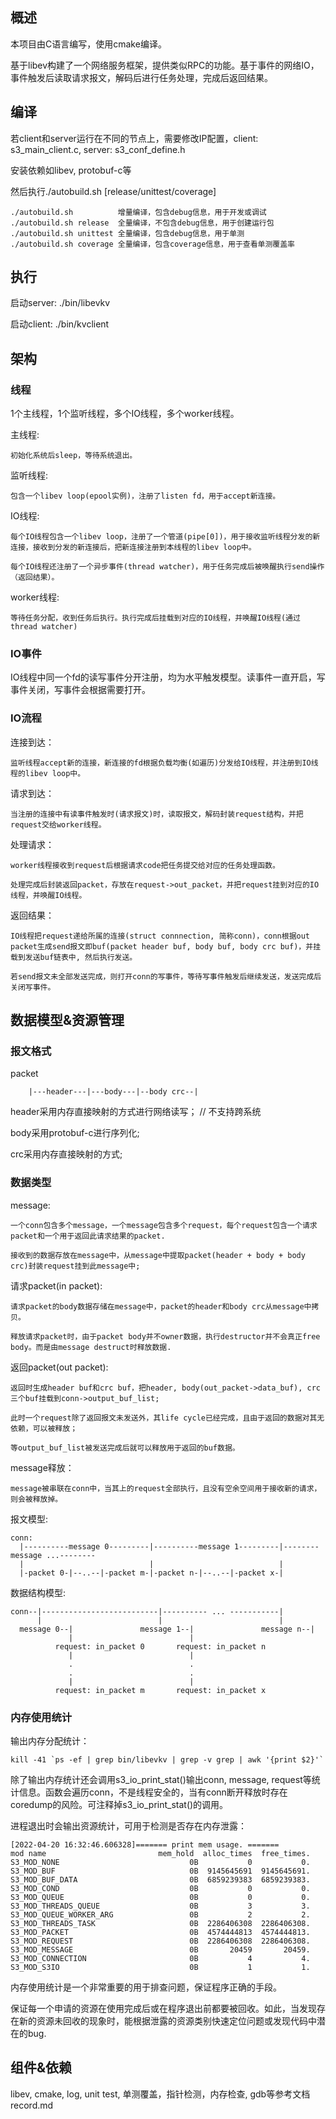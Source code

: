 ## 概述

本项目由C语言编写，使用cmake编译。

基于libev构建了一个网络服务框架，提供类似RPC的功能。基于事件的网络IO，事件触发后读取请求报文，解码后进行任务处理，完成后返回结果。


## 编译

若client和server运行在不同的节点上，需要修改IP配置，client: s3\_main\_client.c, server: s3\_conf\_define.h

安装依赖如libev, protobuf-c等

然后执行./autobuild.sh [release/unittest/coverage]

```
./autobuild.sh          增量编译，包含debug信息，用于开发或调试
./autobuild.sh release  全量编译，不包含debug信息，用于创建运行包
./autobuild.sh unittest 全量编译，包含debug信息，用于单测
./autobuild.sh coverage 全量编译，包含coverage信息，用于查看单测覆盖率
```


## 执行

启动server: ./bin/libevkv

启动client: ./bin/kvclient


## 架构

### 线程

1个主线程，1个监听线程，多个IO线程，多个worker线程。

主线程:

    初始化系统后sleep，等待系统退出。

监听线程:

    包含一个libev loop(epool实例)，注册了listen fd，用于accept新连接。

IO线程:

    每个IO线程包含一个libev loop，注册了一个管道(pipe[0])，用于接收监听线程分发的新连接，接收到分发的新连接后，把新连接注册到本线程的libev loop中。

    每个IO线程还注册了一个异步事件(thread watcher)，用于任务完成后被唤醒执行send操作（返回结果）。

worker线程:

    等待任务分配，收到任务后执行。执行完成后挂载到对应的IO线程，并唤醒IO线程(通过thread watcher)

### IO事件

IO线程中同一个fd的读写事件分开注册，均为水平触发模型。读事件一直开启，写事件关闭，写事件会根据需要打开。


### IO流程

连接到达：

    监听线程accept新的连接，新连接的fd根据负载均衡(如遍历)分发给IO线程，并注册到IO线程的libev loop中。

请求到达：

    当注册的连接中有读事件触发时(请求报文)时，读取报文，解码封装request结构，并把request交给worker线程。

处理请求：

    worker线程接收到request后根据请求code把任务提交给对应的任务处理函数。

    处理完成后封装返回packet，存放在request->out_packet，并把request挂到对应的IO线程，并唤醒IO线程。

返回结果：

    IO线程把request递给所属的连接(struct connnection, 简称conn)，conn根据out packet生成send报文即buf(packet header buf, body buf, body crc buf)，并挂载到发送buf链表中, 然后执行发送。

    若send报文未全部发送完成，则打开conn的写事件，等待写事件触发后继续发送，发送完成后关闭写事件。


## 数据模型&资源管理

### 报文格式

packet
```
    |---header---|---body---|--body crc--|
```

header采用内存直接映射的方式进行网络读写； // 不支持跨系统

body采用protobuf-c进行序列化;

crc采用内存直接映射的方式;


### 数据类型
message:

    一个conn包含多个message，一个message包含多个request，每个request包含一个请求packet和一个用于返回此请求结果的packet.

    接收到的数据存放在message中，从message中提取packet(header + body + body crc)封装request挂到此message中;

请求packet(in packet):

    请求packet的body数据存储在message中，packet的header和body crc从message中拷贝。

    释放请求packet时，由于packet body并不owner数据，执行destructor并不会真正free body。而是由message destruct时释放数据.

返回packet(out packet):

    返回时生成header buf和crc buf，把header, body(out_packet->data_buf), crc三个buf挂载到conn->output_buf_list;

    此时一个request除了返回报文未发送外，其life cycle已经完成，且由于返回的数据对其无依赖，可以被释放；

    等output_buf_list被发送完成后就可以释放用于返回的buf数据。

message释放：

    message被串联在conn中，当其上的request全部执行，且没有空余空间用于接收新的请求，则会被释放掉。

报文模型:

```
conn:
  |----------message 0---------|----------message 1---------|--------message ...--------
  |                            |                            |
  |-packet 0-|--..--|-packet m-|-packet n-|--..--|-packet x-|
```

数据结构模型:

```
conn--|--------------------------|---------- ... -----------|
      |                          |                          |
  message 0--|               message 1--|               message n--|
             |                          |
          request: in_packet 0       request: in_packet n
             |                          |
             .                          .
             .                          .
             |                          |
          request: in_packet m       request: in_packet x
```

### 内存使用统计

输出内存分配统计：

    kill -41 `ps -ef | grep bin/libevkv | grep -v grep | awk '{print $2}'`

除了输出内存统计还会调用s3\_io\_print\_stat()输出conn, message, request等统计信息。函数会遍历conn，不是线程安全的，当有conn断开释放时存在coredump的风险。可注释掉s3\_io\_print\_stat()的调用。

进程退出时会输出资源统计，可用于检测是否存在内存泄露：

```
[2022-04-20 16:32:46.606328]======= print mem usage. =======
mod name                         mem_hold  alloc_times  free_times.
S3_MOD_NONE                             0B           0           0.
S3_MOD_BUF                              0B  9145645691  9145645691.
S3_MOD_BUF_DATA                         0B  6859239383  6859239383.
S3_MOD_COND                             0B           0           0.
S3_MOD_QUEUE                            0B           0           0.
S3_MOD_THREADS_QUEUE                    0B           3           3.
S3_MOD_QUEUE_WORKER_ARG                 0B           2           2.
S3_MOD_THREADS_TASK                     0B  2286406308  2286406308.
S3_MOD_PACKET                           0B  4574444813  4574444813.
S3_MOD_REQUEST                          0B  2286406308  2286406308.
S3_MOD_MESSAGE                          0B       20459       20459.
S3_MOD_CONNECTION                       0B           4           4.
S3_MOD_S3IO                             0B           1           1.
```

内存使用统计是一个非常重要的用于排查问题，保证程序正确的手段。

保证每一个申请的资源在使用完成后或在程序退出前都要被回收。如此，当发现存在新的资源未回收的现象时，能根据泄露的资源类别快速定位问题或发现代码中潜在的bug.


## 组件&依赖

libev, cmake, log, unit test, 单测覆盖，指针检测，内存检查, gdb等参考文档record.md

